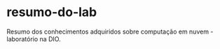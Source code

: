 # resumo-do-lab
Resumo dos conhecimentos adquiridos sobre computação em nuvem - laboratório na DIO.
